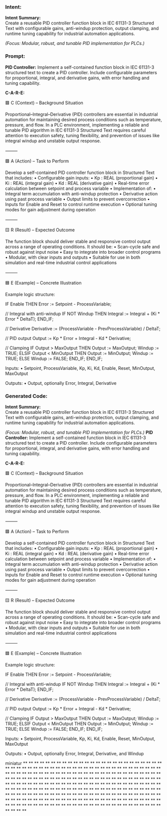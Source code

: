 ### Intent:
**Intent Summary:**  
Create a reusable PID controller function block in IEC 61131-3 Structured Text with configurable gains, anti-windup protection, output clamping, and runtime tuning capability for industrial automation applications.  

*(Focus: Modular, robust, and tunable PID implementation for PLCs.)*

### Prompt:
**PID Controller:**
Implement a self-contained function block in IEC 61131-3 structured text to create a PID controller. Include configurable parameters for proportional, integral, and derivative gains, with error handling and tuning capability.

**C-A-R-E:**

🟥 C (Context) – Background Situation

Proportional–Integral–Derivative (PID) controllers are essential in industrial automation for maintaining desired process conditions such as temperature, pressure, and flow. In a PLC environment, implementing a reliable and tunable PID algorithm in IEC 61131-3 Structured Text requires careful attention to execution safety, tuning flexibility, and prevention of issues like integral windup and unstable output response.

⸻

🟩 A (Action) – Task to Perform

Develop a self-contained PID controller function block in Structured Text that includes:
	•	Configurable gain inputs:
	•	Kp : REAL (proportional gain)
	•	Ki : REAL (integral gain)
	•	Kd : REAL (derivative gain)
	•	Real-time error calculation between setpoint and process variable
	•	Implementation of:
	•	Integral term accumulation with anti-windup protection
	•	Derivative action using past process variable
	•	Output limits to prevent overcorrection
	•	Inputs for Enable and Reset to control runtime execution
	•	Optional tuning modes for gain adjustment during operation

⸻

🟨 R (Result) – Expected Outcome

The function block should deliver stable and responsive control output across a range of operating conditions. It should be:
	•	Scan-cycle safe and robust against input noise
	•	Easy to integrate into broader control programs
	•	Modular, with clear inputs and outputs
	•	Suitable for use in both simulation and real-time industrial control applications

⸻

🟦 E (Example) – Concrete Illustration

Example logic structure:

IF Enable THEN
   Error := Setpoint - ProcessVariable;

   // Integral with anti-windup
   IF NOT Windup THEN
      Integral := Integral + (Ki * Error * DeltaT);
   END_IF;

   // Derivative
   Derivative := (ProcessVariable - PrevProcessVariable) / DeltaT;

   // PID output
   Output := Kp * Error + Integral - Kd * Derivative;

   // Clamping
   IF Output > MaxOutput THEN
      Output := MaxOutput;
      Windup := TRUE;
   ELSIF Output < MinOutput THEN
      Output := MinOutput;
      Windup := TRUE;
   ELSE
      Windup := FALSE;
   END_IF;
END_IF;

Inputs:
	•	Setpoint, ProcessVariable, Kp, Ki, Kd, Enable, Reset, MinOutput, MaxOutput

Outputs:
	•	Output, optionally Error, Integral, Derivative

### Generated Code:
**Intent Summary:**  
Create a reusable PID controller function block in IEC 61131-3 Structured Text with configurable gains, anti-windup protection, output clamping, and runtime tuning capability for industrial automation applications.  

*(Focus: Modular, robust, and tunable PID implementation for PLCs.)*
**PID Controller:**
Implement a self-contained function block in IEC 61131-3 structured text to create a PID controller. Include configurable parameters for proportional, integral, and derivative gains, with error handling and tuning capability.

**C-A-R-E:**

🟥 C (Context) – Background Situation

Proportional–Integral–Derivative (PID) controllers are essential in industrial automation for maintaining desired process conditions such as temperature, pressure, and flow. In a PLC environment, implementing a reliable and tunable PID algorithm in IEC 61131-3 Structured Text requires careful attention to execution safety, tuning flexibility, and prevention of issues like integral windup and unstable output response.

⸻

🟩 A (Action) – Task to Perform

Develop a self-contained PID controller function block in Structured Text that includes:
	•	Configurable gain inputs:
	•	Kp : REAL (proportional gain)
	•	Ki : REAL (integral gain)
	•	Kd : REAL (derivative gain)
	•	Real-time error calculation between setpoint and process variable
	•	Implementation of:
	•	Integral term accumulation with anti-windup protection
	•	Derivative action using past process variable
	•	Output limits to prevent overcorrection
	•	Inputs for Enable and Reset to control runtime execution
	•	Optional tuning modes for gain adjustment during operation

⸻

🟨 R (Result) – Expected Outcome

The function block should deliver stable and responsive control output across a range of operating conditions. It should be:
	•	Scan-cycle safe and robust against input noise
	•	Easy to integrate into broader control programs
	•	Modular, with clear inputs and outputs
	•	Suitable for use in both simulation and real-time industrial control applications

⸻

🟦 E (Example) – Concrete Illustration

Example logic structure:

IF Enable THEN
   Error := Setpoint - ProcessVariable;

   // Integral with anti-windup
   IF NOT Windup THEN
      Integral := Integral + (Ki * Error * DeltaT);
   END_IF;

   // Derivative
   Derivative := (ProcessVariable - PrevProcessVariable) / DeltaT;

   // PID output
   Output := Kp * Error + Integral - Kd * Derivative;

   // Clamping
   IF Output > MaxOutput THEN
      Output := MaxOutput;
      Windup := TRUE;
   ELSIF Output < MinOutput THEN
      Output := MinOutput;
      Windup := TRUE;
   ELSE
      Windup := FALSE;
   END_IF;
END_IF;

Inputs:
	•	Setpoint, ProcessVariable, Kp, Ki, Kd, Enable, Reset, MinOutput, MaxOutput

Outputs:
	•	Output, optionally Error, Integral, Derivative, and Windup

 miniatur
**
**
**
**
**
**
**
**
**
**
**
**
**
**
**
**
**
**
**
**
**
**
**
**
**
**
**
**
**
**
**
**
**
**
**
**
**
**
**
**
**
**
**
**
**
**
**
**
**
**
**
**
**
**
**
**
**
**
**
**
**
**
**
**
**
**
**
**
**
**
**
**
**
**
**
**
**
**
**
**
**
**
**
**
**
**
**
**
**
**
**
**
**
**
**
**
**
**
**
**
**
**
**
**
**
**
**
**
**
**
**
**
**
**
**
**
**
**
**
**
**
**
**
**
**
**
**
**
**
**
**
**
**
**
**
**
**
**
**
**
**
**
**
**
**
**
**
**
**
**
**
**
**
**
**
**
**
**
**
**
**
**
**
**
**
**
**
**
**
**
**
**
**
**
**
**
**
**
**
**
**
**
**
**
**
**
**
**
**
**
**
**
**
**
**
**
**
**
**
**
**
**
**
**
**
**
**
**
**
**
**
**
**
**
**
**
**
**
**
**
**
**
**
**
**
**
**
**
**
**
**
**
**
**
**
**
**
**
**
**
**
**
**
**
**
**
**
**
**
**
**
**
**
